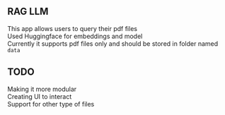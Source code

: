 ## RAG LLM
This app allows users to query their pdf files<br>
Used Huggingface for embeddings and model <br> 
Currently it supports pdf files only and should be stored in folder named `data`

## TODO
Making it more modular <br>
Creating UI to interact <br>
Support for other type of files
